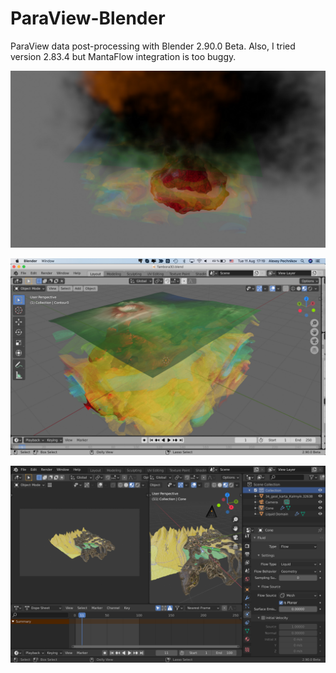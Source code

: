 # ParaView-Blender

ParaView data post-processing with Blender 2.90.0 Beta. Also, I tried version 2.83.4 but MantaFlow integration is too buggy.

![](Tambora/BlenderTamboraSimulation.jpg)

![](Tambora/BlenderTambora.jpg)

![](BlenderMantaFlow.png)
